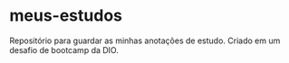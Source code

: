 # meus-estudos
Repositório para guardar as minhas anotações de estudo. Criado em um desafio de bootcamp da DIO.
